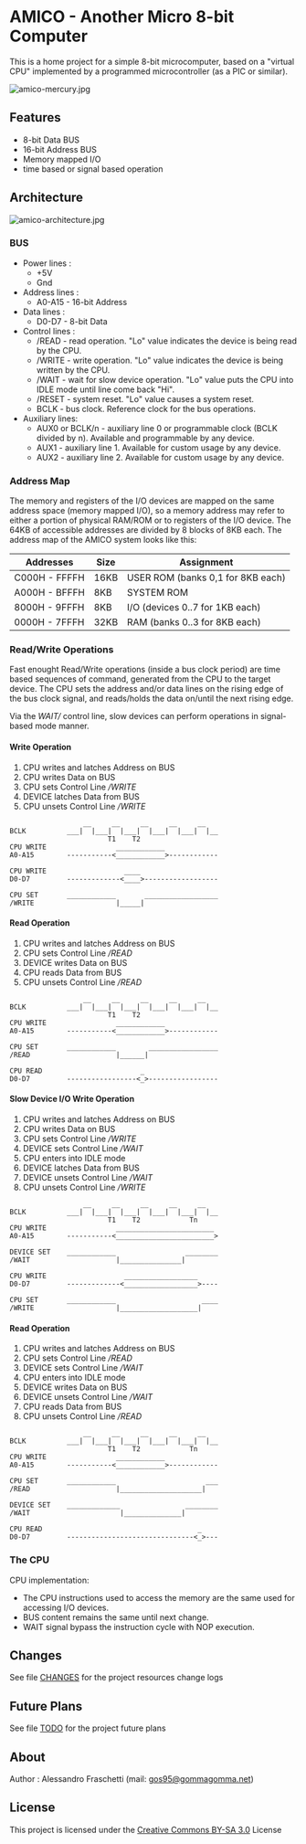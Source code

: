 # AMICO - Another Micro 8-bit Computer
This is a home project for a simple 8-bit microcomputer, based on a "virtual CPU" implemented by a programmed microcontroller (as a PIC or similar).

![amico-mercury.jpg](images/amico-mercury.jpg)



## Features
- 8-bit Data BUS
- 16-bit Address BUS
- Memory mapped I/O
- time based or signal based operation


## Architecture
![amico-architecture.jpg](images/amico-architecture.jpg)

### BUS

* Power lines :
	* +5V
	* Gnd
* Address lines :
	* A0-A15 - 16-bit Address
* Data lines :
	* D0-D7 - 8-bit Data
* Control lines :
    * /READ - read operation. "Lo" value indicates the device is being read by the CPU.
	* /WRITE - write operation. "Lo" value indicates the device is being written by the CPU.
    * /WAIT - wait for slow device operation. "Lo" value puts the CPU into IDLE mode until line come back "Hi".
    * /RESET - system reset. "Lo" value causes a system reset.
    * BCLK - bus clock. Reference clock for the bus operations.
* Auxiliary lines:
    * AUX0 or BCLK/n - auxiliary line 0 or programmable clock (BCLK divided by n). Available and programmable by any device.
    * AUX1 - auxiliary line 1. Available for custom usage by any device.
    * AUX2 - auxiliary line 2. Available for custom usage by any device.


### Address Map
The memory and registers of the I/O devices are mapped on the same address space (memory mapped I/O), so a memory address may refer to either a portion of physical RAM/ROM or to registers of the I/O device. The 64KB of accessible addresses are divided by 8 blocks of 8KB each. The address map of the AMICO system looks like this:

| Addresses     | Size | Assignment           
|---------------|------|----------------------
| C000H - FFFFH | 16KB | USER ROM (banks 0,1 for 8KB each) 
| A000H - BFFFH |  8KB | SYSTEM ROM           
| 8000H - 9FFFH |  8KB | I/O (devices 0..7 for 1KB each)   
| 0000H - 7FFFH | 32KB | RAM (banks 0..3 for 8KB each)     


### Read/Write Operations
Fast enought Read/Write operations (inside a bus clock period) are time based sequences of command, generated from the CPU to the target device. The CPU sets the address and/or data lines on the rising edge of the bus clock signal, and reads/holds the data on/until the next rising edge.

Via the *WAIT/* control line, slow devices can perform operations in signal-based mode manner.


#### Write Operation
1. CPU writes and latches Address on BUS
2. CPU writes Data on BUS
3. CPU sets Control Line */WRITE*
4. DEVICE latches Data from BUS
5. CPU unsets Control Line */WRITE*

```text
                  __     __     __     __     __   
BCLK          ___|  |___|  |___|  |___|  |___|  |__
                        T1    T2
CPU WRITE                 ____________ 
A0-A15        -----------<____________>------------

CPU WRITE                   ____ 
D0-D7         -------------<____>------------------

CPU SET       ____________       __________________
/WRITE                    |_____|

```

#### Read Operation
1. CPU writes and latches Address on BUS
2. CPU sets Control Line */READ*
3. DEVICE writes Data on BUS
4. CPU reads Data from BUS
5. CPU unsets Control Line */READ*

```text
                  __     __     __     __     __   
BCLK          ___|  |___|  |___|  |___|  |___|  |__
                        T1    T2
CPU WRITE                 ____________ 
A0-A15        -----------<____________>------------

CPU SET       ____________        _________________
/READ                     |______|

CPU READ                        _
D0-D7         -----------------<_>-----------------

```

#### Slow Device I/O Write Operation
1. CPU writes and latches Address on BUS
2. CPU writes Data on BUS
3. CPU sets Control Line */WRITE*
4. DEVICE sets Control Line */WAIT*
5. CPU enters into IDLE mode
6. DEVICE latches Data from BUS
7. DEVICE unsets Control Line */WAIT*
8. CPU unsets Control Line */WRITE*

```text
                  __     __     __     __     __   
BCLK          ___|  |___|  |___|  |___|  |___|  |__
                        T1    T2            Tn
CPU WRITE                 ________________________ 
A0-A15        -----------<________________________>

DEVICE SET    ____________                 ________
/WAIT                     |_______________|

CPU WRITE                   __________________ 
D0-D7         -------------<__________________>----

CPU SET       ____________                     ____
/WRITE                    |___________________|

```

#### Read Operation
1. CPU writes and latches Address on BUS
2. CPU sets Control Line */READ*
3. DEVICE sets Control Line */WAIT*
4. CPU enters into IDLE mode
5. DEVICE writes Data on BUS
6. DEVICE unsets Control Line */WAIT*
7. CPU reads Data from BUS
8. CPU unsets Control Line */READ*

```text
                  __     __     __     __     __   
BCLK          ___|  |___|  |___|  |___|  |___|  |__
                        T1    T2            Tn
CPU WRITE                 ____________ 
A0-A15        -----------<____________>------------

CPU SET       ____________                      ___
/READ                     |____________________|

DEVICE SET    _____________                ________
/WAIT                      |______________|

CPU READ                                      _
D0-D7         -------------------------------<_>---

```


### The CPU
CPU implementation:
- The CPU instructions used to access the memory are the same used for accessing I/O devices.
- BUS content remains the same until next change.
- WAIT signal bypass the instruction cycle with NOP execution.



## Changes
See file [CHANGES](CHANGES.md) for the project resources change logs



## Future Plans
See file [TODO](TODO.md) for the project future plans



## About
Author : Alessandro Fraschetti (mail: [gos95@gommagomma.net](mailto:gos95@gommagomma.net))



## License
This project is licensed under the [Creative Commons BY-SA 3.0](http://creativecommons.org/licenses/by-sa/3.0/) License
